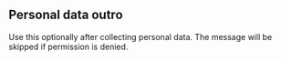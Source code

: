 ## Personal data outro
Use this optionally after collecting personal data. The message will be skipped if permission is denied.
